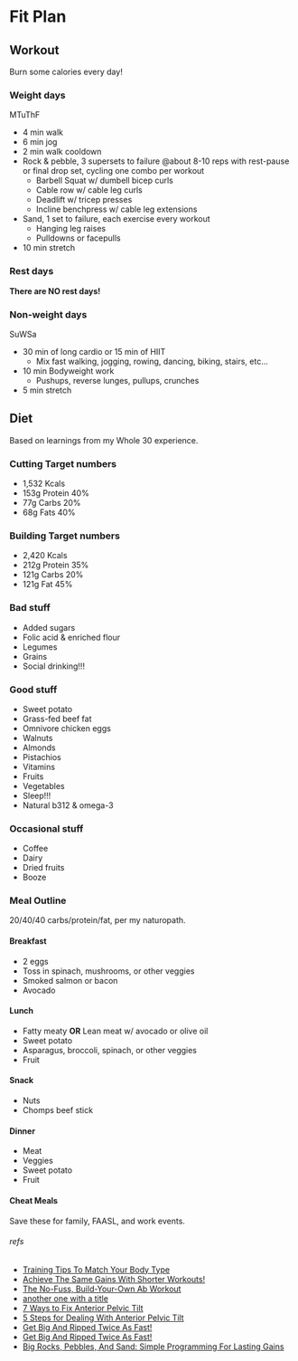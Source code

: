 # Fit Plan

## Workout
Burn some calories every day!

### Weight days
MTuThF
- 4 min walk
- 6 min jog
- 2 min walk cooldown
- Rock & pebble, 3 supersets to failure @about 8-10 reps with rest-pause or final drop set, cycling one combo per workout
    + Barbell Squat w/ dumbell bicep curls
    + Cable row w/ cable leg curls
    + Deadlift w/ tricep presses
    + Incline benchpress w/ cable leg extensions
- Sand, 1 set to failure, each exercise every workout
    + Hanging leg raises
    + Pulldowns or facepulls
- 10 min stretch

### Rest days
**There are NO rest days!**

### Non-weight days
SuWSa
- 30 min of long cardio or 15 min of HIIT
    + Mix fast walking, jogging, rowing, dancing, biking, stairs, etc...
- 10 min Bodyweight work
    + Pushups, reverse lunges, pullups, crunches
- 5 min stretch

## Diet
Based on learnings from my Whole 30 experience.

### Cutting Target numbers
- 1,532 Kcals
- 153g Protein 40%
- 77g Carbs 20%
- 68g Fats 40%

### Building Target numbers
- 2,420 Kcals
- 212g Protein 35%
- 121g Carbs 20%
- 121g Fat 45%

### Bad stuff
- Added sugars
- Folic acid & enriched flour
- Legumes
- Grains
- Social drinking!!!

### Good stuff
- Sweet potato
- Grass-fed beef fat
- Omnivore chicken eggs
- Walnuts
- Almonds
- Pistachios
- Vitamins
- Fruits
- Vegetables
- Sleep!!!
- Natural b312 & omega-3

### Occasional stuff
- Coffee
- Dairy
- Dried fruits
- Booze

### Meal Outline
20/40/40 carbs/protein/fat, per my naturopath.
#### Breakfast
- 2 eggs
- Toss in spinach, mushrooms, or other veggies
- Smoked salmon or bacon
- Avocado
#### Lunch
- Fatty meaty **OR** Lean meat w/ avocado or olive oil
- Sweet potato
- Asparagus, broccoli, spinach, or other veggies
- Fruit
#### Snack
- Nuts
- Chomps beef stick
#### Dinner
- Meat
- Veggies
- Sweet potato
- Fruit
#### Cheat Meals
Save these for family, FAASL, and work events.


###### refs
- [Training Tips To Match Your Body Type](https://www.bodybuilding.com/content/training-tips-to-match-your-body-type.html?mcid=EM_PE_072817-3DayKagedMuscleSale_bodybldg.94304&rmid=EM_072817_KagedMuscleWeekendSale&rrid=1321836&CIMID=4959885&utm_source=&utm_medium=email&utm_campaign=bodybldg.94304 "Training Tips To Match Your Body Type")
- [Achieve The Same Gains With Shorter Workouts!](https://www.bodybuilding.com/content/achieve-the-same-gains-with-shorter-workouts.html?mcid=EM_PE_073117-SuppAwardsSale-MainList_bodybldg.94390&rmid=EM_073117_2017SuppAwardsSale&rrid=1321836&CIMID=4959885&utm_source=&utm_medium=email&utm_campaign=bodybldg.94390 "Achieve The Same Gains With Shorter Workouts!")
- [The No-Fuss, Build-Your-Own Ab Workout](https://www.bodybuilding.com/content/the-no-fuss-build-your-own-ab-workout.html?mcid=EM_NL_072317-SUNDAY-NL_bodybldg.93830&rmid=EM_072317_SUNDAY_NL&rrid=1321836&CIMID=4959885&utm_source=&utm_medium=email&utm_campaign=bodybldg.93830 "The No-Fuss, Build-Your-Own Ab Workout")
- [another one with a title](http://lmgtfy.com/ "Hello, world")
- [7 Ways to Fix Anterior Pelvic Tilt](https://www.t-nation.com/training/7-ways-to-fix-anterior-pelvic-tilt, "7 Ways to Fix Anterior Pelvic Tilt")
- [5 Steps for Dealing With Anterior Pelvic Tilt](https://www.theptdc.com/2014/06/5-steps-dealing-anterior-pelvic-tilt/ "5 Steps for Dealing With Anterior Pelvic Tilt")
- [Get Big And Ripped Twice As Fast!](https://www.bodybuilding.com/fun/get-big-and-ripped-twice-as-fast.html?mcid=EM_PE_032818-FatBurnerSale_bodybldg.119586&rmid=EM_032818-ShredSale&rrid=1321836&CIMID=4959885&utm_source=&utm_medium=email&utm_campaign=bodybldg.119586 "Get Big And Ripped Twice As Fast!")
- [Get Big And Ripped Twice As Fast!](https://www.bodybuilding.com/fun/get-big-and-ripped-twice-as-fast.html?mcid=EM_PE_032818-FatBurnerSale_bodybldg.119586&rmid=EM_032818-ShredSale&rrid=1321836&CIMID=4959885&utm_source=&utm_medium=email&utm_campaign=bodybldg.119586 "Get Big And Ripped Twice As Fast!")
- [Big Rocks, Pebbles, And Sand: Simple Programming For Lasting Gains](https://www.bodybuilding.com/content/big-rocks-pebbles-and-sand-simple-programming-for-lasting-gains.html?mcid=EM_PE_042518-SuppsYouNeed_bodybldg.122776&rmid=EM_042518-SuppsYouNeed&rrid=1321836&CIMID=4959885&utm_source=&utm_medium=email&utm_campaign=bodybldg.122776 "Big Rocks, Pebbles, And Sand: Simple Programming For Lasting Gains")
